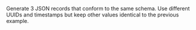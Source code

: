Generate 3 JSON records that conform to the same schema. Use different UUIDs and timestamps but keep other values identical to the previous example.